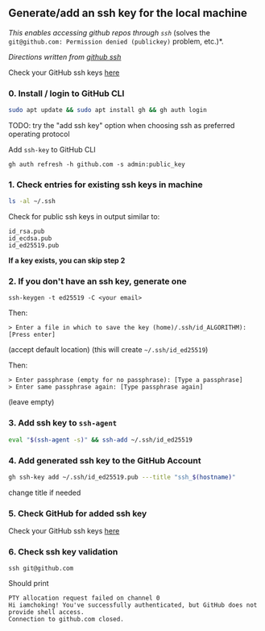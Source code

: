 ## Generate/add an ssh key for the local machine
*This enables accessing github repos through `ssh`* (solves the `git@github.com: Permission denied (publickey)` problem, etc.)*.

*Directions written from [github ssh](https://docs.github.com/en/authentication/connecting-to-github-with-ssh/generating-a-new-ssh-key-and-adding-it-to-the-ssh-agent)*

Check your GitHub ssh keys [here](https://github.com/settings/keys)

### 0. Install / login to GitHub CLI
```bash
sudo apt update && sudo apt install gh && gh auth login
```
TODO: try the "add ssh key" option when choosing ssh as preferred operating protocol

Add `ssh-key` to GitHub CLI
```
gh auth refresh -h github.com -s admin:public_key
```
### 1. Check entries for existing ssh keys in machine
```bash
ls -al ~/.ssh
```
Check for public ssh keys in output similar to:
```
id_rsa.pub
id_ecdsa.pub
id_ed25519.pub
```
**If a key exists, you can skip step 2**

### 2. If you don't have an ssh key, generate one
```
ssh-keygen -t ed25519 -C <your email>
```
Then:
```
> Enter a file in which to save the key (home)/.ssh/id_ALGORITHM):[Press enter]
```
(accept default location) (this will create `~/.ssh/id_ed25519`)

Then:
```
> Enter passphrase (empty for no passphrase): [Type a passphrase]
> Enter same passphrase again: [Type passphrase again]
```
(leave empty)


### 3. Add ssh key to `ssh-agent`

```bash
eval "$(ssh-agent -s)" && ssh-add ~/.ssh/id_ed25519
```

### 4. Add generated ssh key to the GitHub Account
```bash
gh ssh-key add ~/.ssh/id_ed25519.pub ---title "ssh_$(hostname)"
```
change title if needed

### 5. Check GitHub for added ssh key
Check your GitHub ssh keys [here](https://github.com/settings/keys)

### 6. Check ssh key validation
```
ssh git@github.com
```
Should print
```
PTY allocation request failed on channel 0
Hi iamchoking! You've successfully authenticated, but GitHub does not provide shell access.
Connection to github.com closed.
```